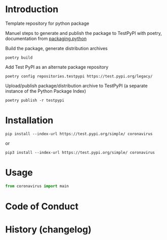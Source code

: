 # Introduction
Template repository for python package

Manuel steps to generate and publish the package to TestPyPI with poetry, documentation from [packaging.python](https://python-poetry.org/docs/)

Build the package, generate distribution archives
```shell
poetry build
```

Add Test PyPI as an alternate package repository
```shell
poetry config repositories.testpypi https://test.pypi.org/legacy/
```

Upload/publish package/distribution archive to TestPyPI (a separate instance of the Python Package Index)
```shell
poetry publish -r testpypi
```

# Installation
```shell
pip install --index-url https://test.pypi.org/simple/ coronavirus
```
or
```shell
pip3 install --index-url https://test.pypi.org/simple/ coronavirus
```

# Usage
```python
from coronavirus import main
```

# Code of Conduct

# History (changelog)
